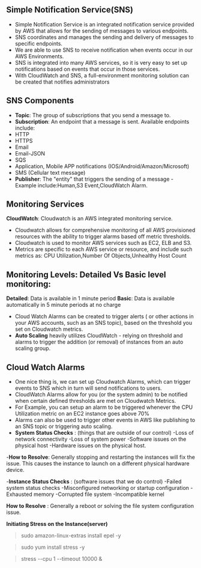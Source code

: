 ## Simple Notification Service(SNS)
- Simple Notification Service is an integrated notification service provided by AWS that allows for the sending of messages to various endpoints.
- SNS coordinates and manages the sending and delivery of messages to specific endpoints.
- We are able to use SNS to receive notification when events occur in our AWS Environments.
- SNS is integrated into many AWS services, so it is very easy to set up notifications based on events that occur in those services.
- With CloudWatch and SNS, a full-environment monitoring solution can be created that notifies administrators

## SNS Components
- **Topic**: The group of subscriptions that you send a message to.
- **Subscription**: An endpoint that a message is sent. Available endpoints include:
- HTTP
- HTTPS
- Email
- Email-JSON
- SQS
- Application, Mobile APP notifications (IOS/Android/Amazon/Microsoft)
- SMS (Cellular text message)
- **Publisher**: The "entity" that triggers the sending of a message
               - Example include:Human,S3 Event,CloudWatch Alarm.


## Monitoring Services

**CloudWatch**: Cloudwatch is an AWS integrated monitoring service.
- Cloudwatch allows for comprehensive monitoring of all AWS provisioned resources with the ability to trigger alarms based off metric thresholds.
- Cloudwatch is used to monitor AWS services such as EC2, ELB and S3.
- Metrics are specific to each AWS service or resource, and include such metrics as: CPU Utilization,Number Of Objects,Unhealthy Host Count

## Monitoring Levels: Detailed Vs Basic level monitoring:
**Detailed**: Data is available in 1 minute period
**Basic**: Data is available automatically in 5 minute periods at no charge

- Cloud Watch Alarms can be created to trigger alerts ( or other actions in your AWS accounts, such as an SNS topic), based on the threshold you set on Cloudwatch metrics.
- **Auto Scaling** heavily utilizes CloudWatch - relying on threshold and alarms to trigger the addition (or removal) of instances from an auto scaling group.

## Cloud Watch Alarms
- One nice thing is, we can set up Cloudwatch Alarms, which can trigger events to SNS which in turn will send notifications to users.
- CloudWatch Alarms allow for you (or the system admin) to be notified when certain defined thresholds are met on Cloudwatch Metrics.
- For Example, you can setup an alarm to be triggered whenever the CPU Utilization metric on an EC2 instance goes above 70%
- Alarms can also be used to trigger other events in AWS like publishing to an SNS topic or triggering auto scaling.
- **System Status Checks** : (things that are outside of our control)
-Loss of network connectivity
-Loss of system power
-Software issues on the physical host
-Hardware issues on the physical host.

-**How to Resolve**: Generally stopping and restarting the instances will fix the issue. This causes the instance to launch on a different physical hardware device.

-**Instance Status Checks** : (software issues that we do control)
-Failed system status checks
-Misconfigured networking or startup configuration
-Exhausted memory
-Corrupted file system
-Incompatible kernel

**How to Resolve** : Generally a reboot or solving the file system configuration issue.


**Initiating Stress on the Instance(server)**

> sudo amazon-linux-extras install epel -y

> sudo yum install stress -y

> stress --cpu 1 --timeout 10000 &









